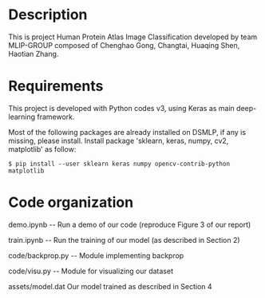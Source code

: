 Description 
===========
This is project Human Protein Atlas Image Classification developed by team MLIP-GROUP composed of Chenghao Gong, Changtai, Huaqing Shen, Haotian Zhang.

Requirements 
============
This project is developed with Python codes v3, using Keras as main deep-learning framework.

Most of the following packages are already installed on DSMLP, if any is missing, please install. 
Install package 'sklearn, keras, numpy, cv2, matplotlib' as follow: 

`$ pip install --user sklearn keras numpy opencv-contrib-python matplotlib`

Code organization 
=================
demo.ipynb -- Run a demo of our code (reproduce Figure 3 of our report)

train.ipynb -- Run the training of our model (as described in Section 2) 

code/backprop.py -- Module implementing backprop

code/visu.py -- Module for visualizing our dataset

assets/model.dat Our model trained as described in Section 4

